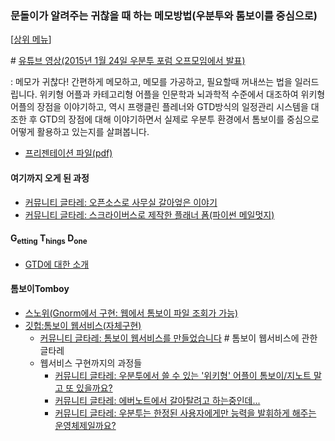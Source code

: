 ### 문돌이가 알려주는 귀찮을 때 하는 메모방법(우분투와 톰보이를 중심으로)
[[상위 메뉴](https://github.com/kimsg1984/_Presentation)]  

\# [유튜브 영상(2015년 1월 24일 우분투 포럼 오프모임에서 발표)](http://www.youtube.com/watch?v=S4NPuxbs6nI)  

: 메모가 귀찮다! 간편하게 메모하고, 메모를 가공하고, 필요할때 꺼내쓰는 법을 일러드립니다. 위키형 어플과 카테고리형 어플을 인문학과 뇌과학적 수준에서 대조하여 위키형 어플의 장점을 이야기하고, 역시 프랭클린 플레너와 GTD방식의 일정관리 시스템을 대조한 후 GTD의 장점에 대해 이야기하면서 실제로 우분투 환경에서 톰보이를 중심으로 어떻게 활용하고 있는지를 살펴봅니다.  

- [프리젠테이션 파일(pdf)](http://www.slideshare.net/wishtheheaven/ss-43872162)    

#### 여기까지 오게 된 과정  

- [커뮤니티 글타레: 오픈소스로 사무실 갈아엎은 이야기](https://forum.ubuntu-kr.org/viewtopic.php?f=25&t=24565)  
- [커뮤니티 글타레: 스크라이버스로 제작한 플래너 폼(파이썬 메일멋지)](https://forum.ubuntu-kr.org/viewtopic.php?f=25&t=23601)  


#### G<sub>etting</sub> T<sub>hings</sub> D<sub>one</sub>  


- [GTD에 대한 소개](http://blog.daum.net/duckkkh/743006)


#### 톰보이Tomboy   

- [스노위(Gnorm에서 구현: 웹에서 톰보이 파일 조회가 가능)](http://live.gnome.org/Snowy)  
- [깃헙:톰보이 웹서비스(자체구현)](https://github.com/kimsg1984/tomboy_web_service)
    + [커뮤니티 글타레: 톰보이 웹서비스를 만들었습니다](https://forum.ubuntu-kr.org/viewtopic.php?f=4&t=23407) # 톰보이 웹서비스에 관한 글타레
    + 웹서비스 구현까지의 과정들    
        + [커뮤니티 글타레: 우분투에서 쓸 수 있는 '위키형' 어플이 톰보이/지노트 말고 또 있을까요?](https://forum.ubuntu-kr.org/viewtopic.php?p=105226#p105226)
        + [커뮤니티 글타레: 에버노트에서 갈아탈려고 하는중인데...](https://forum.ubuntu-kr.org/viewtopic.php?f=4&t=22627&p=105320&hilit=%ED%86%B0%EB%B3%B4%EC%9D%B4#p105320)
        + [커뮤니티 글타레: 우분투는 한정된 사용자에게만 능력을 발휘하게 해주는 운영체제일까요?](https://forum.ubuntu-kr.org/viewtopic.php?f=4&t=25234&p=114883&hilit=%ED%86%B0%EB%B3%B4%EC%9D%B4#p114883)
        



